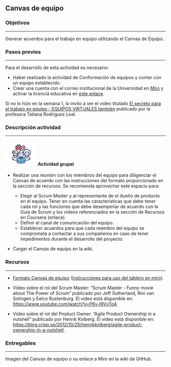 ## Canvas de equipo

### Objetivos

---
Generar acuerdos para el trabajo en equipo utilizando el Canvas de Equipo.

### Pasos previos
---
Para el desarrollo de esta actividad es necesario:

* Haber realizado la actividad de Conformación de equipos y contar con un equipo establecido.
* Crear una cuenta con el correo institucional de la Universidad en [Miro](https://miro.com/signup/) y activar la licencia educativa en [este enlace](https://miro.com/contact/education/).

Si no lo hizo en la semana 1, lo invito a ver el video titulado [El secreto para el trabajo en equipo - EQUIPOS VIRTUALES también](https://www.youtube.com/watch?v=tblYiOt-HAk)  publicado por la profesora Tatiana Rodriguez Leal.

### Descripción actividad

---
#### ![](./../../../assets/images/grupo.png) Actividad grupal

* Realizar una reunión con los miembros del equipo para diligenciar el Canvas de acuerdo con las instrucciones del formato proporcionado en la sección de recursos. Se recomienda aprovechar este espacio para:

  * Elegir al Scrum Master y al representante de el dueño de producto en el equipo. Tener en cuenta las características que debe tener cada rol y las funciones que debe desempeñar de acuerdo con la Guía de Scrum y los videos referenciados en la sección de Recursos en Coursera (enlace).
  * Definir el canal de comunicación del equipo.
  * Establecer acuerdos para que cada miembro del equipo se comprometa a contactar a sus compañeros en caso de tener impedimentos durante el desarrollo del proyecto.

* Cargar el Canvas de equipo en la wiki.

### Recursos 

---
* [Formato Canvas de equipo](https://miro.com/app/board/o9J_lQEeUlQ=/) ([Instrucciones para uso del tablero en miro](http://misovirtual.virtual.uniandes.edu.co/codelabs/miro/index.html#0)).

* Video sobre el rol del Scrum Master: “Scrum Master - Funny movie about The Power of Scrum” publicado por Jeff Sutherland, Rini van Solingen y Eelco Rustenburg. El video está disponible en: https://www.youtube.com/watch?v=P6v-I9VvTq4.

* Video sobre el rol del Product Owner: “Agile Product Ownership in a nutshell” publicado por Henrik Kniberg. El video está disponible en: https://blog.crisp.se/2012/10/25/henrikkniberg/agile-product-ownership-in-a-nutshell.


### Entregables
---

Imagen del Canvas de equipo o su enlace a Miro en la wiki de GitHub.

